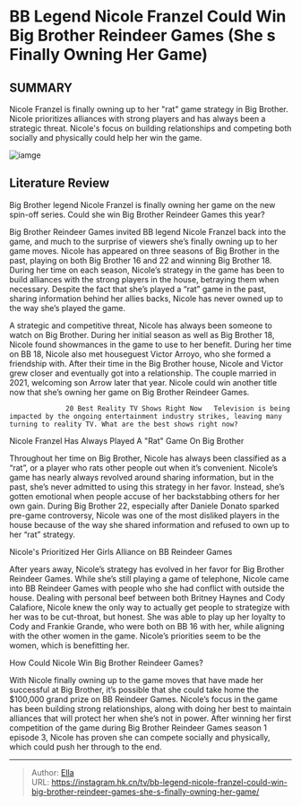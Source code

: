 # BB Legend Nicole Franzel Could Win Big Brother Reindeer Games (She s Finally Owning Her Game)


## SUMMARY 



  Nicole Franzel is finally owning up to her &#34;rat&#34; game strategy in Big Brother.   Nicole prioritizes alliances with strong players and has always been a strategic threat.   Nicole&#39;s focus on building relationships and competing both socially and physically could help her win the game.  

![iamge](https://static1.srcdn.com/wordpress/wp-content/uploads/2023/12/nicole-franzel-reveals-her-injuries-after-competing-on-big-brother-reindeer-games.jpg)

## Literature Review
Big Brother legend Nicole Franzel is finally owning her game on the new spin-off series. Could she win Big Brother Reindeer Games this year?




Big Brother Reindeer Games invited BB legend Nicole Franzel back into the game, and much to the surprise of viewers she’s finally owning up to her game moves. Nicole has appeared on three seasons of Big Brother in the past, playing on both Big Brother 16 and 22 and winning Big Brother 18. During her time on each season, Nicole’s strategy in the game has been to build alliances with the strong players in the house, betraying them when necessary. Despite the fact that she’s played a “rat” game in the past, sharing information behind her allies backs, Nicole has never owned up to the way she’s played the game.




A strategic and competitive threat, Nicole has always been someone to watch on Big Brother. During her initial season as well as Big Brother 18, Nicole found showmances in the game to use to her benefit. During her time on BB 18, Nicole also met houseguest Victor Arroyo, who she formed a friendship with. After their time in the Big Brother house, Nicole and Victor grew closer and eventually got into a relationship. The couple married in 2021, welcoming son Arrow later that year. Nicole could win another title now that she’s owning her game on Big Brother Reindeer Games.

                  20 Best Reality TV Shows Right Now   Television is being impacted by the ongoing entertainment industry strikes, leaving many turning to reality TV. What are the best shows right now?    


 Nicole Franzel Has Always Played A &#34;Rat&#34; Game On Big Brother 
          




Throughout her time on Big Brother, Nicole has always been classified as a “rat”, or a player who rats other people out when it’s convenient. Nicole’s game has nearly always revolved around sharing information, but in the past, she’s never admitted to using this strategy in her favor. Instead, she’s gotten emotional when people accuse of her backstabbing others for her own gain. During Big Brother 22, especially after Daniele Donato sparked pre-game controversy, Nicole was one of the most disliked players in the house because of the way she shared information and refused to own up to her “rat” strategy.



 Nicole&#39;s Prioritized Her Girls Alliance on BB Reindeer Games 

 

After years away, Nicole’s strategy has evolved in her favor for Big Brother Reindeer Games. While she’s still playing a game of telephone, Nicole came into BB Reindeer Games with people who she had conflict with outside the house. Dealing with personal beef between both Britney Haynes and Cody Calafiore, Nicole knew the only way to actually get people to strategize with her was to be cut-throat, but honest. She was able to play up her loyalty to Cody and Frankie Grande, who were both on BB 16 with her, while aligning with the other women in the game. Nicole’s priorities seem to be the women, which is benefitting her.






 How Could Nicole Win Big Brother Reindeer Games? 
          

With Nicole finally owning up to the game moves that have made her successful at Big Brother, it’s possible that she could take home the $100,000 grand prize on BB Reindeer Games. Nicole’s focus in the game has been building strong relationships, along with doing her best to maintain alliances that will protect her when she’s not in power. After winning her first competition of the game during Big Brother Reindeer Games season 1 episode 3, Nicole has proven she can compete socially and physically, which could push her through to the end.



---

> Author: [Ella](https://instagram.hk.cn/)  
> URL: https://instagram.hk.cn/tv/bb-legend-nicole-franzel-could-win-big-brother-reindeer-games-she-s-finally-owning-her-game/  

